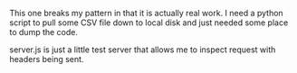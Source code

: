 This one breaks my pattern in that it is actually real work. I need a python script to pull some CSV file down to local disk and just needed some place to dump the code.

server.js is just a little test server that allows me to inspect request with headers being sent.